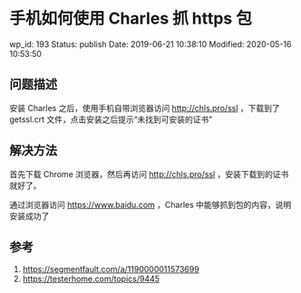# 手机如何使用 Charles 抓 https 包


wp_id: 193
Status: publish
Date: 2019-06-21 10:38:10
Modified: 2020-05-16 10:53:50


## 问题描述

安装 Charles 之后，使用手机自带浏览器访问 http://chls.pro/ssl ，下载到了 getssl.crt 文件，点击安装之后提示“未找到可安装的证书”

## 解决方法

首先下载 Chrome 浏览器，然后再访问 http://chls.pro/ssl ，安装下载到的证书就好了。

通过浏览器访问 https://www.baidu.com ，Charles 中能够抓到包的内容，说明安装成功了

## 参考

1. https://segmentfault.com/a/1190000011573699
2. https://testerhome.com/topics/9445